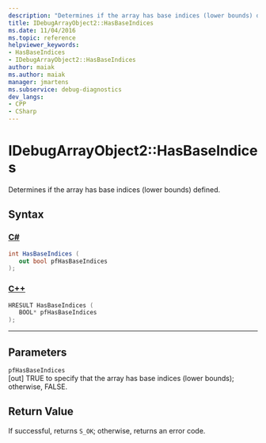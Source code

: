 ```yaml
---
description: "Determines if the array has base indices (lower bounds) defined."
title: IDebugArrayObject2::HasBaseIndices
ms.date: 11/04/2016
ms.topic: reference
helpviewer_keywords:
- HasBaseIndices
- IDebugArrayObject2::HasBaseIndices
author: maiak
ms.author: maiak
manager: jmartens
ms.subservice: debug-diagnostics
dev_langs:
- CPP
- CSharp
---
```

# IDebugArrayObject2::HasBaseIndices

Determines if the array has base indices (lower bounds) defined.

## Syntax

### [C#](#tab/csharp)
```csharp
int HasBaseIndices (
   out bool pfHasBaseIndices
);
```
### [C++](#tab/cpp)
```cpp
HRESULT HasBaseIndices (
   BOOL* pfHasBaseIndices
);
```
---

## Parameters
`pfHasBaseIndices`\
[out] TRUE to specify that the array has base indices (lower bounds); otherwise, FALSE.

## Return Value
 If successful, returns `S_OK`; otherwise, returns an error code.
